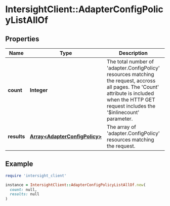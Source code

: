 # IntersightClient::AdapterConfigPolicyListAllOf

## Properties

| Name | Type | Description | Notes |
| ---- | ---- | ----------- | ----- |
| **count** | **Integer** | The total number of &#39;adapter.ConfigPolicy&#39; resources matching the request, accross all pages. The &#39;Count&#39; attribute is included when the HTTP GET request includes the &#39;$inlinecount&#39; parameter. | [optional] |
| **results** | [**Array&lt;AdapterConfigPolicy&gt;**](AdapterConfigPolicy.md) | The array of &#39;adapter.ConfigPolicy&#39; resources matching the request. | [optional] |

## Example

```ruby
require 'intersight_client'

instance = IntersightClient::AdapterConfigPolicyListAllOf.new(
  count: null,
  results: null
)
```

